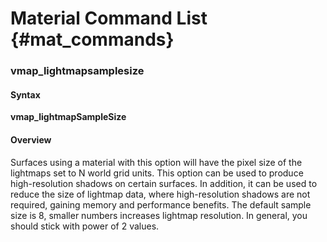 # Material Command List {#mat_commands}

### vmap_lightmapsamplesize
#### Syntax

**vmap_lightmapSampleSize <int>**

#### Overview

Surfaces using a material with this option will have the pixel size of
the lightmaps set to N world grid units. This option can be used to
produce high-resolution shadows on certain surfaces. In addition, it can
be used to reduce the size of lightmap data, where high-resolution
shadows are not required, gaining memory and performance benefits. The
default sample size is 8, smaller numbers increases lightmap resolution.
In general, you should stick with power of 2 values.